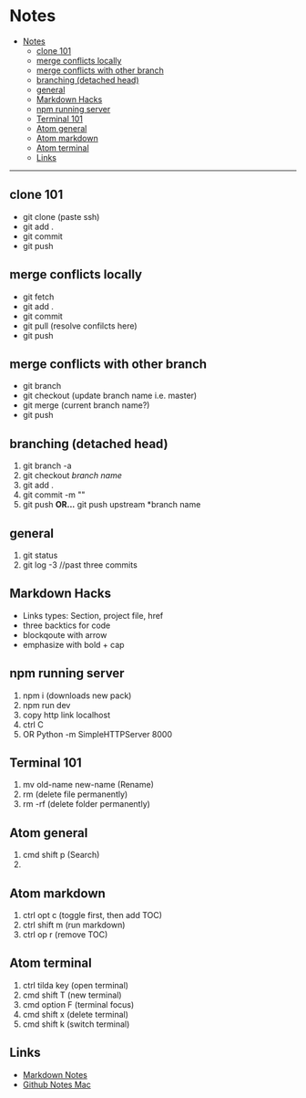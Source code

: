 # Notes

<!-- TOC depthFrom:1 depthTo:6 withLinks:1 updateOnSave:1 orderedList:0 -->

- [Notes](#notes)
	- [clone 101](#clone-101)
	- [merge conflicts locally](#merge-conflicts-locally)
	- [merge conflicts with other branch](#merge-conflicts-with-other-branch)
	- [branching (detached head)](#branching-detached-head)
	- [general](#general)
	- [Markdown Hacks](#markdown-hacks)
	- [npm running server](#npm-running-server)
	- [Terminal 101](#terminal-101)
	- [Atom general](#atom-general)
	- [Atom markdown](#atom-markdown)
	- [Atom terminal](#atom-terminal)
	- [Links](#links)

<!-- /TOC -->


---
## clone 101
- git clone (paste ssh)
- git add .
- git commit
- git push

## merge conflicts locally
- git fetch
- git add .
- git commit
- git pull (resolve confilcts here)
- git push

## merge conflicts with other branch
- git branch
- git checkout (update branch name i.e. master)
- git merge (current branch name?)
- git push


## branching (detached head)
1. git branch -a
2. git checkout *branch name*
3. git add .
4. git commit -m ""
5. git push **OR...** git push upstream *branch name

## general
1. git status
2. git log -3 //past three commits


## Markdown Hacks
- Links types: Section, project file, href
- three backtics for code
- blockqoute with arrow
- emphasize with bold + cap

## npm running server
1. npm i (downloads new pack)
2. npm run dev
3. copy http link localhost
4. ctrl C
5. OR Python -m SimpleHTTPServer 8000

## Terminal 101
1. mv old-name new-name (Rename)
2. rm (delete file permanently)
3. rm -rf (delete folder permanently)

## Atom general
1. cmd shift p (Search)
2.

## Atom markdown
1. ctrl opt c (toggle first, then add TOC)
2. ctrl shift m (run markdown)
3. ctrl op r (remove TOC)

## Atom terminal
1. ctrl tilda key (open terminal)
2. cmd shift T (new terminal)
3. cmd option F (terminal focus)
4. cmd shift x (delete terminal)
5. cmd shift k (switch terminal)


## Links
- [Markdown Notes](https://github.com/adam-p/markdown-here/wiki/Markdown-Cheatsheet "Markdown Notes")
- [Github Notes Mac](https://services.github.com/on-demand/downloads/github-git-cheat-sheet.pdf "Github Notes")
